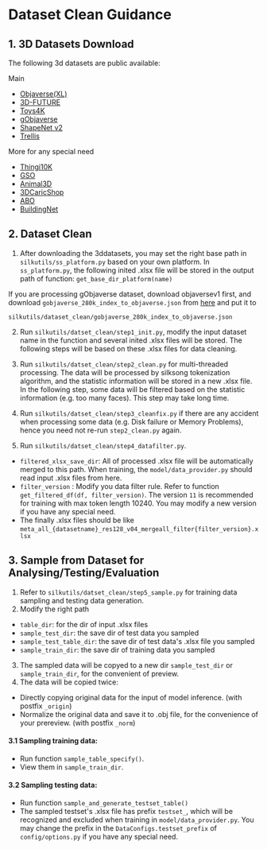 # Dataset Clean Guidance

## 1. 3D Datasets Download
The following 3d datasets are public available:

Main

- [Objaverse(XL)](https://huggingface.co/datasets/allenai/objaverse-xl)
- [3D-FUTURE](https://tianchi.aliyun.com/dataset/98063)
- [Toys4K](https://github.com/rehg-lab/lowshot-shapebias/tree/main/toys4k)
- [gObjaverse](https://github.com/modelscope/richdreamer/tree/main/dataset/gobjaverse)
- [ShapeNet v2](https://shapenet.org/)
- [Trellis](https://github.com/microsoft/TRELLIS/blob/main/DATASET.md)

More for any special need

- [Thingi10K](https://github.com/Thingi10K/Thingi10K)
- [GSO](https://app.gazebosim.org/home)
- [Animal3D](https://xujiacong.github.io/Animal3D/)
- [3DCaricShop](https://github.com/qiuyuda/3DCaricShop)
- [ABO](https://amazon-berkeley-objects.s3.amazonaws.com/index.html#download)
- [BuildingNet](https://github.com/buildingnet/buildingnet_dataset?tab=readme-ov-file)


## 2. Dataset Clean
1. After downloading the 3ddatasets, you may set the right base path in `silkutils/ss_platform.py` based on your own platform. In `ss_platform.py`, the following inited .xlsx file will be stored in the output path of function: `get_base_dir_platform(name)`

If you are processing gObjaverse dataset, download objaversev1 first, and download `gobjaverse_280k_index_to_objaverse.json`  from [here](https://github.com/modelscope/richdreamer/tree/main/dataset/gobjaverse) and put it to 
```
silkutils/dataset_clean/gobjaverse_280k_index_to_objaverse.json
```

2. Run `silkutils/datset_clean/step1_init.py`, modify the input dataset name in the function and several inited .xlsx files will be stored. The following steps will be based on these .xlsx files for data cleaning.

3. Run `silkutils/datset_clean/step2_clean.py` for multi-threaded processing. The data will be processed by silksong tokenization algorithm, and the statistic information will be stored in a new .xlsx file. In the following step, some data will be filtered based on the statistic information (e.g. too many faces). This step may take long time.

4. Run `silkutils/datset_clean/step3_cleanfix.py` if there are any accident when processing some data (e.g. Disk failure or Memory Problems), hence you need not re-run `step2_clean.py` again.

5. Run `silkutils/datset_clean/step4_datafilter.py`.
- `filtered_xlsx_save_dir`: All of processed .xlsx file will be automatically merged to this path. When training, the `model/data_provider.py` should read input .xlsx files from here. 
- `filter_version` : Modify you data filter rule. Refer to function `get_filtered_df(df, filter_version)`. The version `11` is recommended for training with max token length 10240. You may modify a new version if you have any special need.
- The finally .xlsx files should be like `meta_all_{datasetname}_res128_v04_mergeall_filter{filter_version}.xlsx`

## 3. Sample from Dataset for Analysing/Testing/Evaluation
1. Refer to `silkutils/datset_clean/step5_sample.py` for training data sampling and testing data generation.
2. Modify the right path
- `table_dir`: for the dir of input .xlsx files
- `sample_test_dir`: the save dir of test data you sampled
- `sample_test_table_dir`: the save dir of test data's .xlsx file you sampled
- `sample_train_dir`: the save dir of training data you sampled
3. The sampled data will be copyed to a new dir `sample_test_dir` or `sample_train_dir`, for the convenient of preview.
4. The data will be copied twice:
- Directly copying original data for the input of model inference. (with postfix `_origin`)
- Normalize the original data and save it to .obj file, for the convenience of your prereview.  (with postfix `_norm`)

#### 3.1 Sampling training data:

- Run function `sample_table_specify()`.
- View them in `sample_train_dir`.

#### 3.2 Sampling testing data:

- Run function `sample_and_generate_testset_table()`
- The sampled testset's .xlsx file has prefix `testset_`, which will be recognized and excluded when training in `model/data_provider.py`. You may change the prefix in the `DataConfigs.testset_prefix` of `config/options.py` if you have any special need.